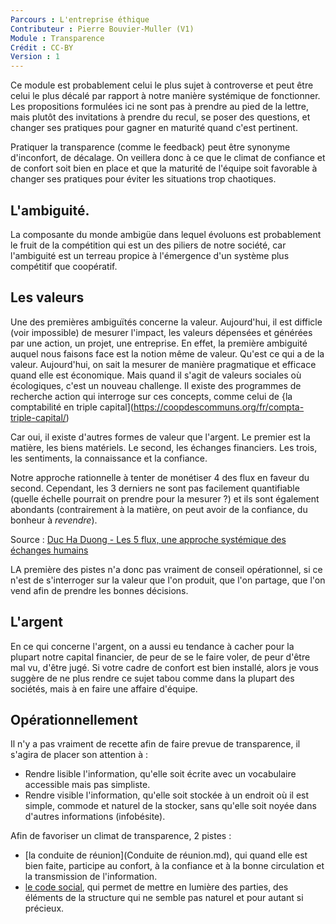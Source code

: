 ```yaml
---
Parcours : L'entreprise éthique
Contributeur : Pierre Bouvier-Muller (V1)
Module : Transparence
Crédit : CC-BY
Version : 1
---
```


Ce module est probablement celui le plus sujet à controverse et peut être celui le plus décalé par rapport à notre manière systémique de fonctionner.
Les propositions formulées ici ne sont pas à prendre au pied de la lettre, mais plutôt des invitations à prendre du recul, se poser des questions, et changer ses pratiques pour gagner en maturité quand c'est pertinent.

Pratiquer la transparence (comme le feedback) peut être synonyme d'inconfort, de décalage. On veillera donc à ce que le climat de confiance et de confort soit bien en place et que la maturité de l'équipe soit favorable à changer ses pratiques pour éviter les situations trop chaotiques.

## L'ambiguité.
La composante du monde ambigüe dans lequel évoluons est probablement le fruit de la compétition qui est un des piliers de notre société, car l'ambiguité est un terreau propice à l'émergence d'un système plus compétitif que coopératif.

## Les valeurs
Une des premières ambiguïtés concerne la valeur. Aujourd'hui, il est difficle (voir impossible) de mesurer l'impact, les valeurs dépensées et générées par une action, un projet, une entreprise.
En effet, la première ambiguité auquel nous faisons face est la notion même de valeur.
Qu'est ce qui a de la valeur.
Aujourd'hui, on sait la mesurer de manière pragmatique et efficace quand elle est économique.
Mais quand il s'agit de valeurs sociales où écologiques, c'est un nouveau challenge.
Il existe des programmes de recherche action qui interroge sur ces concepts, comme celui de {la comptabilité en triple capital](https://coopdescommuns.org/fr/compta-triple-capital/)

Car oui, il existe d'autres formes de valeur que l'argent.
Le premier est la matière, les biens matériels.
Le second, les échanges financiers.
Les trois, les sentiments, la connaissance et la confiance.

Notre approche rationnelle à tenter de monétiser 4 des flux en faveur du second.
Cependant, les 3 derniers ne sont pas facilement quantifiable (quelle échelle pourrait on prendre pour la mesurer ?) et ils sont également abondants (contrairement à la matière, on peut avoir de la confiance, du bonheur à *revendre*).

Source : [Duc Ha Duong - Les 5 flux, une approche systémique des échanges humains](https://medium.com/l-avenir-appartient/les-5-flux-une-approche-syst%C3%A9mique-des-%C3%A9changes-humains-f8e5256147d5)

LA première des pistes n'a donc pas vraiment de conseil opérationnel, si ce n'est de s'interroger sur la valeur que l'on produit, que l'on partage, que l'on vend afin de prendre les bonnes décisions.

## L'argent
En ce qui concerne l'argent, on a aussi eu tendance à cacher pour la plupart notre capital financier, de peur de se le faire voler, de peur d'être mal vu, d'être jugé.
Si votre cadre de confort est bien installé, alors je vous suggère de ne plus rendre ce sujet tabou comme dans la plupart des sociétés, mais à en faire une affaire d'équipe.

## Opérationnellement
Il n'y a pas vraiment de recette afin de faire prevue de transparence, il s'agira de placer son attention à :
- Rendre lisible l'information, qu'elle soit écrite avec un vocabulaire accessible mais pas simpliste.
- Rendre visible l'information, qu'elle soit stockée à un endroit où il est simple, commode et naturel de la stocker, sans qu'elle soit noyée dans d'autres informations (infobésite).

Afin de favoriser un climat de transparence, 2 pistes :
- [la conduite de réunion](Conduite de réunion.md), qui quand elle est bien faite, participe au confort, à la confiance et à la bonne circulation et la transmission de l'information.
- [le code social](https://codesocial.org/), qui permet de mettre en lumière des parties, des éléments de la structure qui ne semble pas naturel et pour autant si précieux.
